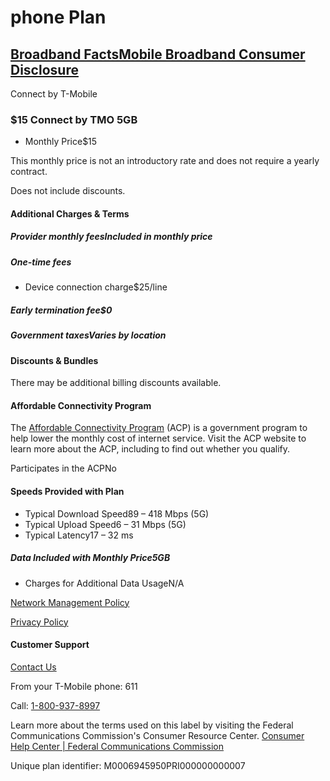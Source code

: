phone Plan
=========

## [Broadband FactsMobile Broadband Consumer Disclosure](https://prepaid.t-mobile.com/fcc-broadband-consumer-facts/connect)

Connect by T-Mobile

### $15 Connect by TMO 5GB

- Monthly Price$15

This monthly price is not an introductory rate and does not require a yearly contract.  

Does not include discounts.

#### Additional Charges & Terms

##### Provider monthly feesIncluded in monthly price

##### One-time fees

- Device connection charge$25/line

##### Early termination fee$0

##### Government taxesVaries by location

#### Discounts & Bundles

There may be additional billing discounts available.

#### Affordable Connectivity Program

The [Affordable Connectivity Program](https://www.t-mobile.com/brand/affordable-connectivity-program) (ACP) is a government program to help lower the monthly cost of internet service. Visit the ACP website to learn more about the ACP, including to find out whether you qualify.

Participates in the ACPNo

#### Speeds Provided with Plan

- Typical Download Speed89 – 418 Mbps (5G)
- Typical Upload Speed6 – 31 Mbps (5G)
- Typical Latency17 – 32 ms

##### Data Included with Monthly Price5GB

- Charges for Additional Data UsageN/A

[Network Management Policy](https://www.t-mobile.com/responsibility/consumer-info/policies/internet-service)

[Privacy Policy](https://www.t-mobile.com/privacy-center/privacy-notices/t-mobile-privacy-notice)

#### Customer Support

[Contact Us](https://www.t-mobile.com/contact-us)

From your T-Mobile phone: 611

Call: [1-800-937-8997](tel:18009378997)

Learn more about the terms used on this label by visiting the Federal Communications Commission's Consumer Resource Center. [Consumer Help Center | Federal Communications Commission](https://www.fcc.gov/consumers)

Unique plan identifier: M0006945950PRI000000000007
